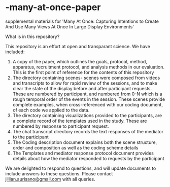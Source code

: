 # -many-at-once-paper
supplemental materials for 'Many At Once: Capturing Intentions to Create And Use Many Views At Once In Large Display Environments'


What is in this repository? 

This repository is an effort at open and transparant science.  We have included:

1. A copy of the paper, which outlines the goals, protocol, method, apparatus, recruitment protocol, and analysis methods in our evaluation. This is the first point of reference for the contents of this repository
2. The directory containing scenes- scenes were composed from videos and transcripts to allow for rapid review of the sessions, and to make clear the state of the display before and after participant requests.  These are numbered by participant, and numbered from 0-N which is a rough temporal order of the events in the session.  These scenes provide complete examples, when cross-referenced with our coding document, of each code we applied to the data. 
3. The directory containing visualizations provided to the participants, are a complete record of the templates used in the study.  These are numbered by response to participant request.  
4. The chat transcript directory records the text responses of the mediator to the participant
5. The Coding description document explains both the scene structure, order and composition as well as the coding scheme details 
6. The Templates and mediator response protocol document provides details about how the mediator responded to requests by the participant

We are delighted to respond to questions, and will update documents to include answers to these questions.  Please contact jillian.aurisano@gmail.com with all queries.  
